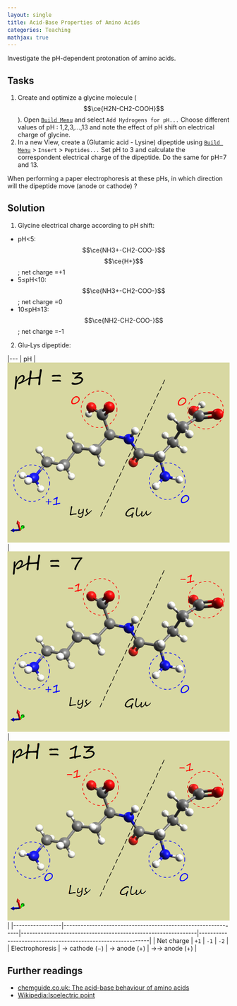 ```yaml
---
layout: single
title: Acid-Base Properties of Amino Acids
categories: Teaching
mathjax: true
---
```


Investigate the pH-dependent protonation of amino acids.

Tasks
-----

1.  Create and optimize a glycine molecule ($$\ce{H2N-CH2-COOH}$$). Open [`Build Menu`](/docs/menus/build-menu/) and select `Add Hydrogens for pH...` Choose different values of pH : 1,2,3,...,13 and note the effect of pH shift on electrical charge of glycine.
2.  In a new View, create a (Glutamic acid - Lysine) dipeptide using [`Build Menu`](/docs/menus/build-menu/) \> `Insert` \> `Peptides...` Set pH to 3 and calculate the correspondent electrical charge of the dipeptide. Do the same for pH=7 and 13.

When performing a paper electrophoresis at these pHs, in which direction will the dipeptide move (anode or cathode) ?

Solution
--------

1.  Glycine electrical charge according to pH shift:
-   pH\<5: $$\ce{NH3+-CH2-COO-}$$ $$\ce{H+}$$; net charge =+1
-   5≤pH\<10: $$\ce{NH3+-CH2-COO-}$$; net charge =0
-   10≤pH≤13: $$\ce{NH2-CH2-COO-}$$; net charge =-1
2. Glu-Lys dipeptide:

|---
| pH              | ![](/images/Glu-Lys_dipeptideatph3.png) | ![](/images/Glu-Lys_dipeptideatph7.png) | ![](/images/Glu-Lys_dipeptideat13.png) |
|-----------------|--------------------------------------------------------------|--------------------------------------------------------------|------------------------------------------------------------|
| Net charge      | `+1`                                                         | `-1`                                                         | `-2`                                                       |
| Electrophoresis | → cathode (−)                                                | → anode (+)                                                  | →→ anode (+)                                               |


Further readings
----------------

-   [chemguide.co.uk: The acid-base behaviour of amino acids](http://www.chemguide.co.uk/organicprops/aminoacids/acidbase.html)
-   [Wikipedia:Isoelectric point](http://en.wikipedia.org/wiki/Isoelectric_point)
